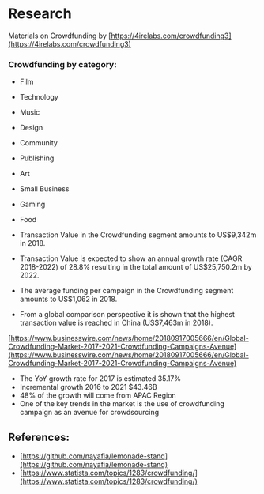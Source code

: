 # Research



Materials on Crowdfunding by [https://4irelabs.com/crowdfunding3](https://4irelabs.com/crowdfunding3)

### Crowdfunding by category:

* Film
* Technology
* Music
* Design
* Community
* Publishing
* Art
* Small Business
* Gaming
* Food

* Transaction Value in the Crowdfunding segment amounts to US$9,342m in 2018.
* Transaction Value is expected to show an annual growth rate \(CAGR 2018-2022\) of 28.8% resulting in the total amount of US$25,750.2m by 2022.
* The average funding per campaign in the Crowdfunding segment amounts to US$1,062 in 2018.
* From a global comparison perspective it is shown that the highest transaction value is reached in China \(US$7,463m in 2018\).

  
[https://www.businesswire.com/news/home/20180917005666/en/Global-Crowdfunding-Market-2017-2021-Crowdfunding-Campaigns-Avenue](https://www.businesswire.com/news/home/20180917005666/en/Global-Crowdfunding-Market-2017-2021-Crowdfunding-Campaigns-Avenue)

* The YoY growth rate for 2017 is estimated 35.17%
* Incremental growth 2016 to 2021 $43.46B
* 48% of the growth will come from APAC Region
* One of the key trends in the market is the use of crowdfunding campaign as an avenue for crowdsourcing

## References:

* [https://github.com/nayafia/lemonade-stand](https://github.com/nayafia/lemonade-stand)
* [https://www.statista.com/topics/1283/crowdfunding/](https://www.statista.com/topics/1283/crowdfunding/)

